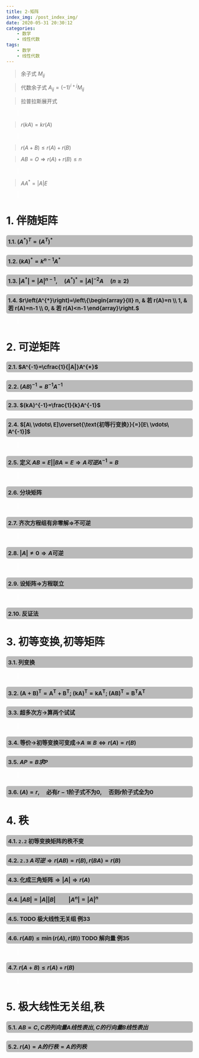 ```yaml
---
title: 2-矩阵
index_img: /post_index_img/
date: 2020-05-31 20:30:12
categories:
    - 数学
    - 线性代数
tags:
    - 数学
    - 线性代数
---
```


<style>
summary{
    color: #00000000 !important;
    outline:none;
    border-left: 5px solid #ffffff77;
}
details{
    padding-left: 30px;
}
</style>

<style>
h2{
    font-size: 15px;
    border-radius: 5px;
    padding: 5px;
    background-color: #00000044;
}
</style>

> 余子式 $M_{ij}$

> 代数余子式 $A_{ij}=(-1)^{i+j}M_{ij}$

> 拉普拉斯展开式 

<details>
<summary></summary>

$$
\begin{array}{l}
\left|\begin{array}{cc}
\mathbf{A} & * \\
\boldsymbol{O} & \boldsymbol{B}
\end{array}\right|=\left|\begin{array}{cc}
\boldsymbol{A} & \boldsymbol{O} \\
* & \boldsymbol{B}
\end{array}\right|=|\boldsymbol{A}| \cdot|\boldsymbol{B}| \\
\left|\begin{array}{cc}
\boldsymbol{O} & \boldsymbol{A} \\
\boldsymbol{B} & *
\end{array}\right|=\left|\begin{array}{cc}
* & \boldsymbol{A} \\
\boldsymbol{B} & \boldsymbol{O}
\end{array}\right|=(-1)^{mn}\boldsymbol{A} \cdot|\boldsymbol{B}|
\end{array}
$$

</details>

> $r(kA)=kr(A)$

<details>
<summary></summary>

$$
\begin{aligned}
   1. \quad& \overbrace{r(A+E)+r(A-E)\leqslant n}^{A^2=E;(A+E)(A-R)=0;AB=O\rightarrow r(A)+r(B)\leqslant n}\\
   2. \quad& \overbrace{r(A+E)+r(A-E)=}^{r(kA)=kr(A)}\overbrace{r(A+E)+r(E-A)\geqslant}^{r(A+B)\leqslant r(A)+r(B)} r(A+E+E-A)=r(2E)=n\\
    \Rightarrow \quad&r(A+E)+r(A-E)=E
\end{aligned}
$$

</details>

> $r(A+B)\leqslant r(A)+r(B)$

> $AB=O\Rightarrow r(A)+r(B)\leqslant n$

<details>
<summary></summary>

$$
r(A)=n-1\Rightarrow|A|=O\Rightarrow\overbrace{|A|E=O\Rightarrow}^{AA^{*}=|A|E}\overbrace{AA^{*}=O\Rightarrow}^{AB=O\Rightarrow r(A)+r(B)\leqslant n}\overbrace{r(A)+r(A^{*})\leqslant n\Rightarrow}^{r(A)=n-1}r(A^{*})\leqslant 1
$$

</details>

> $AA^{*}=|A|E$

<details>
<summary></summary>

$$
r(A)=n-1\Rightarrow|A|=O\Rightarrow\overbrace{|A|E=O\Rightarrow}^{AA^{*}=|A|E}\overbrace{AA^{*}=O\Rightarrow}^{AB=O\Rightarrow r(A)+r(B)\leqslant n}\overbrace{r(A)+r(A^{*})\leqslant n\Rightarrow}^{r(A)=n-1}r(A^{*})\leqslant 1
$$

</details>

# 1. 伴随矩阵

## 1.1. $(A^{*})^{T}=(A^{T})^{*}$

## 1.2. $(k A)^{*}=k^{n-1} A^{*}$

## 1.3. $\left|A^{*}\right|=|A|^{n-1}, \quad\left(A^{*}\right)^{*}=|A|^{-2} A \quad(n \geqslant 2)$


## 1.4. $r\left(A^{*}\right)=\left\{\begin{array}{ll} n, & 若 r(A)=n \\ 1, & 若 r(A)=n-1 \\ 0, & 若 r(A)<n-1 \end{array}\right.$

<details>
<summary></summary>

$$
\begin{aligned}
   证明: \quad &r(A)=n\Rightarrow|A|\neq 0\xrightarrow[]{|A^{*}|=|A|^{n-1}} \Rightarrow |A^{*}|\neq 0\Rightarrow r(A^*)=n\\
   & r(A)=n-1\Rightarrow 存在n-1阶子式不为零\Rightarrow \begin{cases}
      AA^*=|A|E=O\Rightarrow r(A)+r(A^*)\leqslant n \Rightarrow r(A^*)\geqslant 1\\
     存在A_{ij}不为零\Rightarrow r(A^*)\geqslant 1
   \end{cases}\Rightarrow r(A^*)=1\\
   & r(A)<n-1\Rightarrow A的n-1阶子式全为零 \Rightarrow r(A^*)=0
\end{aligned}
$$

</details>

# 2. 可逆矩阵

## 2.1. $A^{-1}=\cfrac{1}{|A|}A^{*}$

## 2.2. $(AB)^{-1}=B^{-1}A^{-1}$

## 2.3. $(kA)^{-1}=\frac{1}{k}A^{-1}$

## 2.4. $[A\ \vdots\ E]\overset{\text{初等行变换}}{=}[E\ \vdots\ A^{-1}]$

<details>
<summary></summary>

下三角->上三角

</details>

## 2.5. 定义 $AB=E || BA=E\Rightarrow A可逆 A^{-1}=B$

<details>
<summary></summary>
</details>

## 2.6. 分块矩阵

<details>
<summary> </summary>

$$
\left[\begin{array}{cc}
B & O \\
O & C
\end{array}\right]^{-1}=\left[\begin{array}{cc}
B^{-1} & O \\
O & C^{-1}
\end{array}\right] ;\left[\begin{array}{cc}
0 & B \\
C & O
\end{array}\right]^{-1}=\left[\begin{array}{cc}
0 & C^{-1} \\
B^{-1} & O
\end{array}\right]
$$

</details>

## 2.7. 齐次方程组有非零解=>不可逆

<details>
<summary></summary>

$$
\begin{aligned}
A^2+2A-3E=(A+3E)(A-E)=O\Rightarrow (A+3E)x=0\text{有非零解}\Rightarrow |A+3E|=0\Rightarrow(A+3E)\text{不可逆}
\end{aligned}
$$

---

$$
\begin{aligned}
:: & E+AB\text{可逆}=>E+BA\text{可逆}\\
\text{设不可逆}: & (E+BA)\eta = 0,(\eta \neq 0)\\
& \eta +BA\eta = 0 \Rightarrow (A\eta)+AB(A\eta)=0\Rightarrow(E+AB)(A\eta)=0\\
& \Rightarrow (E+AB)x=0 \text{有非零解}\Rightarrow E+AB\text{不可逆}\rightarrow \text{矛盾}
\end{aligned}
$$

</details>

## 2.8. $|A|\neq 0\Rightarrow A\text{可逆}$

<details>
<summary></summary>

$A^{-1}+B^{-1}=EA^{-1}+B^{-1}E=B^{-1}BA^{-1}+B^{-1}AA^{-1}=B^{-1}(B+A)A^{-1}$

</details>


## 2.9. 设矩阵=>方程联立

<details>
<summary></summary>

$$
\boldsymbol{H}^{-1}=\left[\begin{array}{ll}
\boldsymbol{X} & \boldsymbol{Y} \\
\boldsymbol{Z} & \boldsymbol{W}
\end{array}\right],
\left[\begin{array}{ll}
\mathbf{A} & \boldsymbol{0} \\
\boldsymbol{C} & \boldsymbol{B}
\end{array}\right]\left[\begin{array}{ll}
\boldsymbol{X} & \boldsymbol{Y} \\
\boldsymbol{Z} & \boldsymbol{W}
\end{array}\right]=\left[\begin{array}{cc}
\boldsymbol{E}_{\boldsymbol{m}} & \boldsymbol{O} \\
\boldsymbol{o} & \boldsymbol{E}_{\mathfrak{n}}
\end{array}\right]\\
\left\{\begin{array}{l}
\boldsymbol{A X}=\boldsymbol{E} \\
\boldsymbol{A} \boldsymbol{Y}=\boldsymbol{0} \\
\boldsymbol{C} \boldsymbol{X}+\boldsymbol{B} \boldsymbol{Z}=\boldsymbol{0} \\
\boldsymbol{C} \boldsymbol{Y}+\boldsymbol{B W}=\boldsymbol{E}
\end{array}\right.\Rightarrow \left\{\begin{array}{l}
\boldsymbol{X}=\mathbf{A}^{-1} \\
\mathbf{Y}=\boldsymbol{O} \\
\boldsymbol{Z}=-\boldsymbol{B}^{-1} \boldsymbol{C A}^{-1} \\
\boldsymbol{W}=\boldsymbol{B}^{-1}
\end{array}\right.
$$

</details>


## 2.10. 反证法

# 3. 初等变换,初等矩阵



## 3.1. 列变换

<details>
<summary></summary>

$$
Q=\left[a_{1}, a_{2}-a_{1}, 2 a_{3}\right]=[a_{1}, a_{2}, a_{3}]
{\left[\begin{array}{lll}
1 & -1 & 0 \\
0 & 1 & 0 \\
0 & 0 & 2
\end{array}\right]}=P\left[\begin{array}{ccc}
1 & -1 & 0 \\
0 & 1 & 0 \\
0 & 0 & 2
\end{array}\right]
$$

</details>


## 3.2. $(\boldsymbol{A}+\boldsymbol{B})^{\mathrm{T}}=\boldsymbol{A}^{\mathrm{T}}+\boldsymbol{B}^{\mathrm{T}};\ (\boldsymbol{k} \boldsymbol{A})^{\mathrm{T}}=\boldsymbol{k}\boldsymbol{A}^{\mathrm{T}};\  (\boldsymbol{A} \boldsymbol{B})^{\mathrm{T}}=\boldsymbol{B}^{\mathrm{T}} \mathbf{A}^{\mathrm{T}}$

## 3.3. 超多次方->算两个试试

<details>
<summary></summary>

$$
\left[\begin{array}{lll}
0 & 0 & 1 \\
0 & 1 & 0 \\
1 & 0 & 0
\end{array}\right]^{2 n}=\left[\begin{array}{lll}
1 & 0 & 0 \\
0 & 1 & 0 \\
0 & 0 & 1
\end{array}\right],\left[\begin{array}{lll}
0 & 0 & 1 \\
0 & 1 & 0 \\
1 & 0 & 0
\end{array}\right]^{2 n+1}=\left[\begin{array}{lll}
0 & 0 & 1 \\
0 & 1 & 0 \\
1 & 0 & 0
\end{array}\right]\\
\left[\begin{array}{lll}
1 & 0 & 0 \\
0 & 1 & 0 \\
0 & 2 & 1
\end{array}\right]^{n}=\left[\begin{array}{lll}
1 & 0 & 0 \\
0 & 1 & 0 \\
0 & 2 n & 1
\end{array}\right]
$$

</details>

## 3.4. 等价->初等变换可变成->$A\cong B\Leftrightarrow r(A)=r(B)$

## 3.5. $AP=B求P$


<details>
<summary></summary>

$$
\text{即}AX=B\text{的解}\\
[\mathbf{A} \mid \mathbf{B}]=\left[\begin{array}{ccc:ccc}
1 & 2 & 2 & 1 & 2 & 2 \\
1 & 3 & 0 & 0 & 1 & 1 \\
2 & 7 & -2 & -1 & 1 & 1
\end{array}\right]-\left[\begin{array}{ccc:ccc}
1 & 0 & 6 & 3 & 4 & 4 \\
0 & 1 & -2 & -1 & -1 & -1 \\
0 & 0 & 0 & 0 & 0 & 0
\end{array}\right]\\
\text { 故 } \mathbf{P}=\left[\begin{array}{ccc}
3-6 k_{1} & 4-6 k_{2} & 4-6 k_{3} \\
-1+2 k_{1} & -1+2 k_{2} & -1+2 k_{3} \\
k_{1} & k_{2} & k_{3}
\end{array}\right]\\
|\boldsymbol{P}|=\left|\begin{array}{ccc}
3-6 k_{1} & 4-6 k_{2} & 4-6 k_{3} \\
-1+2 k_{1} & -1+2 k_{2} & -1+2 k_{3} \\
k_{1} & k_{2} & k_{3}
\end{array}\right|=\left|\begin{array}{ccc}
3 & 4 & 4 \\
-1 & -1 & -1 \\
k_{1} & k_{2} & k_{3}
\end{array}\right|=k_{3}-k_{2} \neq 0
$$

</details>



## 3.6. $(A)=r,\quad \text{必有}r-1\text{阶子式不为}0,\quad \text{否则}r\text{阶子式全为}0$

# 4. 秩

## 4.1. `2.2` 初等变换矩阵的秩不变

## 4.2. `2.3` $A可逆\Rightarrow r(AB)=r(B),r(BA)=r(B)$

## 4.3. $\text{化成三角矩阵}\Rightarrow |A| \Rightarrow r(A)$

## 4.4. $|AB|=|A||B|\qquad |A^{n}|=|A|^{n}$

## 4.5. TODO 极大线性无关组 例33

## 4.6. $r(AB)\leqslant \min(r(A),r(B))$ TODO 解向量 例35

<details>
<summary></summary>

$$
\begin{aligned}
  证明: \quad  & AB=C,\\
  &C由A线性表出,r(C)\leqslant A列秩=r(A),\\
  &C由B线性表出,r(C)\leqslant B行秩=r(B)
\end{aligned}
$$

</details>

## 4.7. $r(A+B)\leqslant r(A)+r(B)$


<details>
<summary></summary>

证明见3-向量-4

</details>


# 5. 极大线性无关组,秩

## 5.1. $AB=C,C的列向量A线性表出,C的行向量B线性表出$

## 5.2. $r(A)=A的行秩=A的列秩$

